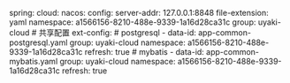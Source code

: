 spring:
  cloud:
    nacos:
      config:
        server-addr: 127.0.0.1:8848
        file-extension: yaml
        namespace: a1566156-8210-488e-9339-1a16d28ca31c
        group: uyaki-cloud
        # 共享配置
        ext-config:
          # postgresql
          - data-id: app-common-postgresql.yaml
            group: uyaki-cloud
            namespace: a1566156-8210-488e-9339-1a16d28ca31c
            refresh: true
          # mybatis
          - data-id: app-common-mybatis.yaml
            group: uyaki-cloud
            namespace: a1566156-8210-488e-9339-1a16d28ca31c
            refresh: true